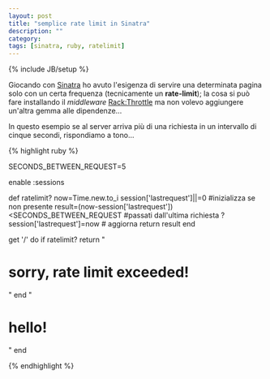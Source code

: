 ```yaml
---
layout: post
title: "semplice rate limit in Sinatra"
description: ""
category: 
tags: [sinatra, ruby, ratelimit]
---
```

{% include JB/setup %}

Giocando con [Sinatra](http://www.sinatrarb.com/) ho avuto l'esigenza di servire una determinata pagina solo con un certa frequenza (tecnicamente un **rate-limit**); la cosa si può fare installando il *middleware* [Rack:Throttle](https://github.com/datagraph/rack-throttle) ma non volevo aggiungere un'altra gemma alle dipendenze...

In questo esempio se al server arriva più di una richiesta in un intervallo di cinque secondi, rispondiamo a tono...

{% highlight ruby %}

SECONDS_BETWEEN_REQUEST=5
 
enable :sessions
 
def ratelimit?
  now=Time.new.to_i
  session['lastrequest']||=0 #inizializza se non presente
  result=(now-session['lastrequest'])<SECONDS_BETWEEN_REQUEST #passati dall'ultima richiesta ?
  session['lastrequest']=now # aggiorna
  return result
end
 
get '/' do
  if ratelimit?
    return "<h1>sorry, rate limit exceeded!</h1>"
  end
  "<h1>hello!</h1>"
end

{% endhighlight %}
